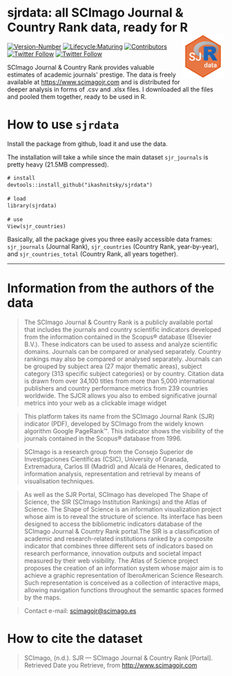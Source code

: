 # **sjrdata: all SCImago Journal & Country Rank data, ready for R**  <a href='https://github.com/ikashnitsky/sjrdata'><img src='inst/figures/sjrdata-logo.png' align="right" width="20%" min-width="200px"/></a>

<!-- badges: start -->
[![Version-Number](https://img.shields.io/github/r-package/v/ikashnitsky/sjrdata?label=sjrdata&logo=R&style=flat-square)](https://github.com/ikashnitsky/sjrdata) 
[![Lifecycle:Maturing](https://img.shields.io/badge/Lifecycle-Maturing-339999?style=flat-square&logo=github)](https://github.com/ikashnitsky/sjrdata) 
[![Contributors](https://img.shields.io/github/contributors/ikashnitsky/sjrdata?style=flat-square)](https://github.com/ikashnitsky/sjrdata/graphs/contributors) 
[![Twitter Follow](https://img.shields.io/twitter/follow/ikashnitsky?color=blue&label=%40ikashnitsky&logo=twitter&style=flat-square)](https://twitter.com/ikashnitsky) 
[![Twitter Follow](https://img.shields.io/twitter/follow/robjhyndman?color=blue&label=%40robjhyndman&logo=twitter&style=flat-square)](https://twitter.com/robjhyndman) 


<!-- badges: end -->


SCImago Journal & Country Rank provides valuable estimates of academic journals' prestige. The data is freely available at https://www.scimagojr.com and is distributed for deeper analysis in forms of .csv and .xlsx files. I downloaded all the files and pooled them together, ready to be used in R.

# How to use `sjrdata`

Install the package from github, load it and use the data. 

The installation will take a while since the main dataset `sjr_journals` is pretty heavy (21.5MB compressed).

```{r}
# install
devtools::install_github("ikashnitsky/sjrdata")

# load
library(sjrdata)

# use
View(sjr_countries)
```

Basically, all the package gives you three easily accessible data frames: `sjr_journals` (Journal Rank), `sjr_countries` (Country Rank, year-by-year), and `sjr_countries_total` (Country Rank, all years together).


***

# Information from the authors of the data

>The SCImago Journal & Country Rank is a publicly available portal that includes the journals and country scientific indicators developed from the information contained in the Scopus® database (Elsevier B.V.). These indicators can be used to assess and analyze scientific domains. Journals can be compared or analysed separately. Country rankings may also be compared or analysed separately. Journals can be grouped by subject area (27 major thematic areas), subject category (313 specific subject categories) or by country. Citation data is drawn from over 34,100 titles from more than 5,000 international publishers and country performance metrics from 239 countries worldwide. The SJCR allows you also to embed significative journal metrics into your web as a clickable image widget

>This platform takes its name from the SCImago Journal Rank (SJR) indicator (PDF), developed by SCImago from the widely known algorithm Google PageRank™. This indicator shows the visibility of the journals contained in the Scopus® database from 1996.

>SCImago is a research group from the Consejo Superior de Investigaciones Científicas (CSIC), University of Granada, Extremadura, Carlos III (Madrid) and Alcalá de Henares, dedicated to information analysis, representation and retrieval by means of visualisation techniques.

> As well as the SJR Portal, SCImago has developed The Shape of Science, the SIR (SCImago Institution Rankings) and the Atlas of Science. The Shape of Science is an information visualization project whose aim is to reveal the structure of science. Its interface has been designed to access the bibliometric indicators database of the SCImago Journal & Country Rank portal.The SIR is a classification of academic and research-related institutions ranked by a composite indicator that combines three different sets of indicators based on research performance, innovation outputs and societal impact measured by their web visibility. The Atlas of Science project proposes the creation of an information system whose major aim is to achieve a graphic representation of IberoAmerican Science Research. Such representation is conceived as a collection of interactive maps, allowing navigation functions throughout the semantic spaces formed by the maps.

> Contact e-mail: scimagojr@scimago.es

# How to cite the dataset

>SCImago, (n.d.). SJR — SCImago Journal & Country Rank [Portal]. Retrieved Date you Retrieve, from http://www.scimagojr.com
